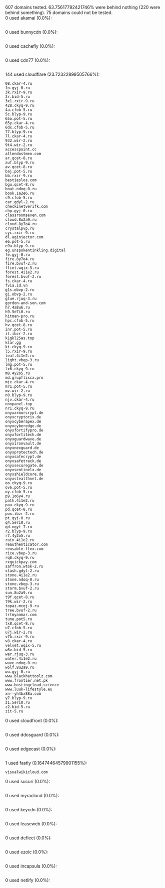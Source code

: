 607 domains tested. 63.75617792421746% were behind nothing (220 were behind something). 75 domains could not be tested.<br>
0 used akamai (0.0%):
```

```

0 used bunnycdn (0.0%):
```

```

0 used cachefly (0.0%):
```

```

0 used cdn77 (0.0%):
```

```

144 used cloudflare (23.72322899505766%):
```
08.ckar-4.ru
1n.gyj-0.ru
3k.rxir-9.ru
3r.bid-5.ru
3x1.rxir-9.ru
428.ckyq-9.ru
4a.cfob-5.ru
5c.blyp-9.ru
65o.pot-5.ru
65y.ckar-4.ru
6dx.cfob-5.ru
77.blyp-9.ru
7l.ckar-4.ru
932.wir-2.ru
9t4.wir-2.ru
accesspoint.cc
allendostmen.com
ar.qcet-8.ru
auf.blyp-9.ru
av.qcet-8.ru
baj.pot-5.ru
bb.rxir-9.ru
bestieslos.com
bgu.qcet-8.ru
boat.ndoq-0.ru
book.1a2e6.ru
c9.cfob-5.ru
car.gdyl-2.ru
checkinetverifk.com
chp.gyj-0.ru
classroomseven.com
cloud.8u2a9.ru
cloud.8y7o4.ru
crystalpvp.ru
cyc.rxir-9.ru
dl.aginjector.com
e6.pot-5.ru
e9u.blyp-9.ru
eg.unspokentinkling.digital
fe.gyj-0.ru
fire.8y7o4.ru
fire.bvuf-2.ru
flint.wqix-5.ru
forest.4i1e2.ru
forest.bvuf-2.ru
fs.ckar-4.ru
fvia.id.vn
g1s.obvp-2.ru
gi.obvp-2.ru
glue.rjuq-3.ru
gordon-and-son.com
h7.4a8u6.ru
h9.5e7i0.ru
hitman-pro.ru
hpc.cfob-5.ru
hv.qcet-8.ru
inr.pot-5.ru
it.ibzr-2.ru
k1gkl25as.top
klar.gg
kt.ckyq-9.ru
l5.rxir-9.ru
leaf.4i1e2.ru
light.vbep-3.ru
lmg.pot-5.ru
lx6.ckyq-9.ru
m8.4y2o5.ru
md.grupflixca.pro
mje.ckar-4.ru
mr1.pot-5.ru
mv.wir-2.ru
n0.blyp-9.ru
njv.ckar-4.ru
nnnpanel.top
nr1.ckyq-9.ru
onyxarmorcrypt.de
onyxcryptorix.de
onyxcyberapex.de
onyxcyberedge.de
onyxfortifypro.de
onyxfortitech.de
onyxguardwave.de
onyxironvault.de
onyxnexguard.de
onyxprotectech.de
onyxsafecrypt.de
onyxsafetrack.de
onyxsecuregate.de
onyxsentinelx.de
onyxshieldcore.de
onyxstealthnet.de
oo.ckyq-9.ru
ov6.pot-5.ru
oy.cfob-5.ru
p9.1o6y4.ru
path.4i1e2.ru
pau.ckyq-9.ru
pd.qcet-8.ru
pox.ibzr-2.ru
pt.gyj-0.ru
q4.5e7i0.ru
qd.nqyf-7.ru
r2.blyp-9.ru
r7.4y2o5.ru
rain.4i1e2.ru
reauthenticator.com
reusable-flex.com
rice.vbep-3.ru
rq8.ckyq-9.ru
rxquickpay.com
saffron.wtok-2.ru
slash.gdyl-2.ru
stone.4i1e2.ru
stone.ndoq-0.ru
stone.vbep-3.ru
storm.bvuf-2.ru
sun.8u2a9.ru
t9f.qcet-8.ru
t9k.wir-2.ru
topaz.mcej-9.ru
tree.bvuf-2.ru
trtmyanmar.com
tune.pot5.ru
tx8.qcet-8.ru
u7.cfob-5.ru
u7j.wir-2.ru
v7b.rxir-9.ru
v8.ckar-4.ru
velvet.wqix-5.ru
w8v.bid-5.ru
war.rjuq-3.ru
water.4i1e2.ru
wave.ndoq-0.ru
wolf.8u2a9.ru
wu.gyj-0.ru
www.blackhattoolz.com
www.frontier.net.pk
www.hostingcloud.science
www.luuk-lifestyle.eu
xn--yh4bx88a.com
y7.blyp-9.ru
z1.5e7i0.ru
z2.bid-5.ru
zit-5.ru
```

0 used cloudfront (0.0%):
```

```

0 used ddosguard (0.0%):
```

```

0 used edgecast (0.0%):
```

```

1 used fastly (0.16474464579901155%):
```
visualwikicloud.com
```

0 used sucuri (0.0%):
```

```

0 used myracloud (0.0%):
```

```

0 used keycdn (0.0%):
```

```

0 used leaseweb (0.0%):
```

```

0 used deflect (0.0%):
```

```

0 used ezoic (0.0%):
```

```

0 used incapsula (0.0%):
```

```

0 used netlify (0.0%):
```

```
